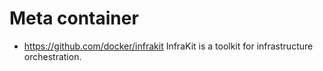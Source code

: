 # Meta container

* https://github.com/docker/infrakit
  InfraKit is a toolkit for infrastructure orchestration.
